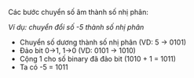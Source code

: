 Các bước chuyển số âm thành số nhị phân:

*Ví dụ: chuyển đổi số -5 thành số nhị phân*

- Chuyển số dương thành số nhị phân (VD: 5 -> 0101)
- Đảo bit 0->1, 1->0 (VD: 0101 -> 1010)
- Cộng 1 cho số binary đã đảo bit (1010 + 1 = 1011)
- Ta có -5 = 1011